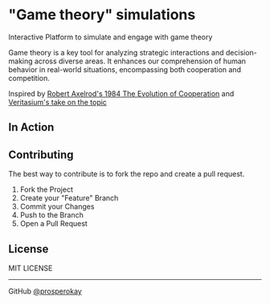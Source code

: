 # "Game theory" simulations

Interactive Platform to simulate and engage with game theory

Game theory is a key tool for analyzing strategic interactions and decision-making across diverse areas. It enhances our comprehension of human behavior in real-world situations, encompassing both cooperation and competition.

Inspired by [Robert Axelrod's 1984 The Evolution of Cooperation](https://www.researchgate.net/publication/316766066_Robert_Axelrod's_1984_The_Evolution_of_Cooperation) and [Veritasium's take on the topic](https://youtu.be/mScpHTIi-kM?si=15H8lTjRfC2YoQHG)

<!-- USAGE EXAMPLES -->

## In Action

<!-- CONTRIBUTING -->
## Contributing

The best way to contribute is to fork the repo and create a pull request.

1. Fork the Project
2. Create your "Feature" Branch
3. Commit your Changes
4. Push to the Branch
5. Open a Pull Request

<!-- LICENSE -->
## License

MIT LICENSE

---
GitHub [@prosperokay](https://github.com/ProsperoKay)
